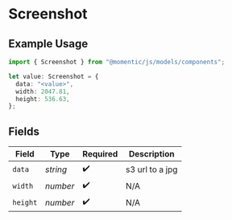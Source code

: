 # Screenshot

## Example Usage

```typescript
import { Screenshot } from "@momentic/js/models/components";

let value: Screenshot = {
  data: "<value>",
  width: 2047.81,
  height: 536.63,
};
```

## Fields

| Field              | Type               | Required           | Description        |
| ------------------ | ------------------ | ------------------ | ------------------ |
| `data`             | *string*           | :heavy_check_mark: | s3 url to a jpg    |
| `width`            | *number*           | :heavy_check_mark: | N/A                |
| `height`           | *number*           | :heavy_check_mark: | N/A                |